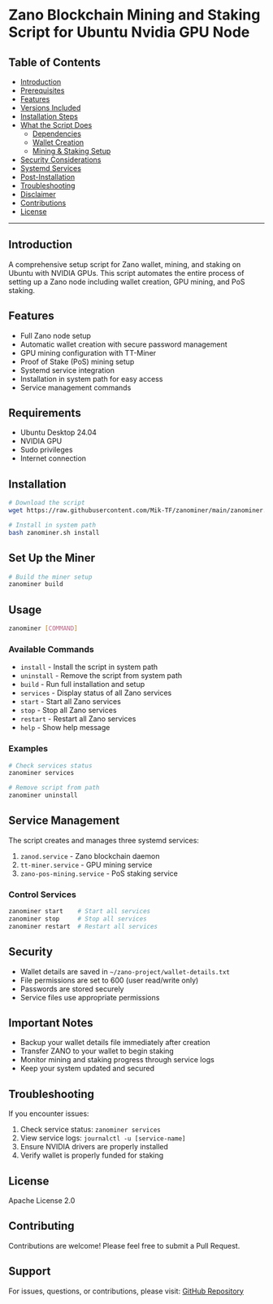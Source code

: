 <h1> Zano Blockchain Mining and Staking Script for Ubuntu Nvidia GPU Node </h1>

<h2>Table of Contents</h2>

- [Introduction](#introduction)
- [Prerequisites](#prerequisites)
- [Features](#features)
- [Versions Included](#versions-included)
- [Installation Steps](#installation-steps)
- [What the Script Does](#what-the-script-does)
  - [Dependencies](#dependencies)
  - [Wallet Creation](#wallet-creation)
  - [Mining \& Staking Setup](#mining--staking-setup)
- [Security Considerations](#security-considerations)
- [Systemd Services](#systemd-services)
- [Post-Installation](#post-installation)
- [Troubleshooting](#troubleshooting)
- [Disclaimer](#disclaimer)
- [Contributions](#contributions)
- [License](#license)

---

## Introduction

A comprehensive setup script for Zano wallet, mining, and staking on Ubuntu with NVIDIA GPUs. This script automates the entire process of setting up a Zano node including wallet creation, GPU mining, and PoS staking.

## Features

- Full Zano node setup
- Automatic wallet creation with secure password management
- GPU mining configuration with TT-Miner
- Proof of Stake (PoS) mining setup
- Systemd service integration
- Installation in system path for easy access
- Service management commands

## Requirements

- Ubuntu Desktop 24.04
- NVIDIA GPU
- Sudo privileges
- Internet connection

## Installation

```bash
# Download the script
wget https://raw.githubusercontent.com/Mik-TF/zanominer/main/zanominer.sh

# Install in system path
bash zanominer.sh install
```

## Set Up the Miner

```bash
# Build the miner setup
zanominer build
```

## Usage

```bash
zanominer [COMMAND]
```

### Available Commands

- `install` - Install the script in system path
- `uninstall` - Remove the script from system path
- `build` - Run full installation and setup
- `services` - Display status of all Zano services
- `start` - Start all Zano services
- `stop` - Stop all Zano services
- `restart` - Restart all Zano services
- `help` - Show help message

### Examples

```bash
# Check services status
zanominer services

# Remove script from path
zanominer uninstall
```

## Service Management

The script creates and manages three systemd services:
1. `zanod.service` - Zano blockchain daemon
2. `tt-miner.service` - GPU mining service
3. `zano-pos-mining.service` - PoS staking service

### Control Services

```bash
zanominer start    # Start all services
zanominer stop     # Stop all services
zanominer restart  # Restart all services
```

## Security

- Wallet details are saved in `~/zano-project/wallet-details.txt`
- File permissions are set to 600 (user read/write only)
- Passwords are stored securely
- Service files use appropriate permissions

## Important Notes

- Backup your wallet details file immediately after creation
- Transfer ZANO to your wallet to begin staking
- Monitor mining and staking progress through service logs
- Keep your system updated and secured

## Troubleshooting

If you encounter issues:
1. Check service status: `zanominer services`
2. View service logs: `journalctl -u [service-name]`
3. Ensure NVIDIA drivers are properly installed
4. Verify wallet is properly funded for staking

## License

Apache License 2.0

## Contributing

Contributions are welcome! Please feel free to submit a Pull Request.

## Support

For issues, questions, or contributions, please visit:
[GitHub Repository](https://github.com/Mik-TF/zanominer)
